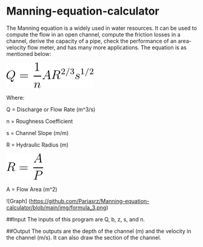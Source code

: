 # Manning-equation-calculator

The Manning equation is a widely used in water resources. It can be used to compute the flow in an open channel, compute the friction losses in a channel, derive the capacity of a pipe, check the performance of an area-velocity flow meter, and has many more applications. The equation is as mentioned below:

![Graph](https://github.com/Pariasrz/Manning-equation-calculator/blob/main/manning%20formular.png)

Where:

Q = Discharge or Flow Rate (m^3/s)

n = Roughness Coefficient

s = Channel Slope (m/m)

R = Hydraulic Radius (m)

![Graph](https://github.com/Pariasrz/Manning-equation-calculator/blob/main/img/formula_2.png)

A = Flow Area (m^2)

![Graph] (https://github.com/Pariasrz/Manning-equation-calculator/blob/main/img/formula_3.png)

##Input
The inputs of this program are Q, b, z, s, and n. 

##Output
The outputs are the depth of the channel (m) and the velocity in the channel (m/s). It can also draw the section of the channel. 

